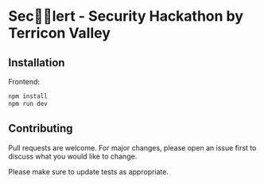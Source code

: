 # Sec👮🏿lert - Security Hackathon by Terricon Valley

## Installation

Frontend:

```bash
npm install
npm run dev
```

## Contributing

Pull requests are welcome. For major changes, please open an issue first
to discuss what you would like to change.

Please make sure to update tests as appropriate.
